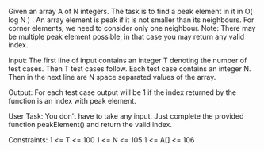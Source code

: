 Given an array A of N integers. The task is to find a peak element in it in O( log N ) .
An array element is peak if it is not smaller than its neighbours. For corner elements, we need to consider only one neighbour.
Note: There may be multiple peak element possible, in that case you may return any valid index.

Input:
The first line of input contains an integer T denoting the number of test cases. Then T test cases follow. Each test case contains an integer N. Then in the next line are N space separated values of the array.

Output:
For each test case output will be 1 if the index returned by the function is an index with peak element.

User Task:
You don't have to take any input. Just complete the provided function peakElement() and return the valid index.

Constraints:
1 <= T <= 100
1 <= N <= 105
1 <= A[] <= 106
